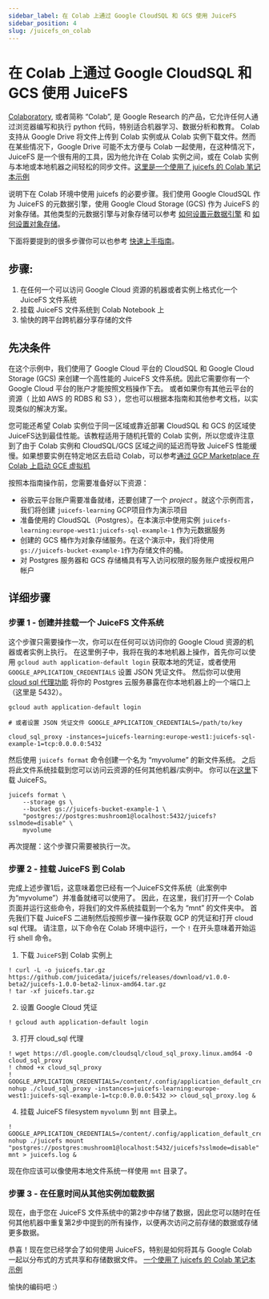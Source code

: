 ```yaml
---
sidebar_label: 在 Colab 上通过 Google CloudSQL 和 GCS 使用 JuiceFS 
sidebar_position: 4
slug: /juicefs_on_colab
---
```


# 在 Colab 上通过 Google CloudSQL 和 GCS 使用 JuiceFS

[Colaboratory](https://colab.research.google.com), 或者简称 “Colab”, 是 Google Research 的产品，它允许任何人通过浏览器编写和执行 python 代码，特别适合机器学习、数据分析和教育。
Colab 支持从 Google Drive 将文件上传到 Colab 实例或从 Colab 实例下载文件。然而在某些情况下，Google Drive 可能不太方便与 Colab 一起使用，在这种情况下，JuiceFS 是一个很有用的工具，因为他允许在 Colab 实例之间，或在 Colab 实例与本地或本地机器之间轻松的同步文件。[这里是一个使用了 juicefs 的 Colab 笔记本示例](https://colab.research.google.com/drive/1wA8vRwqiihXkI6ViDU8Ud868UeYtmCo5)

说明下在 Colab 环境中使用 juicefs 的必要步骤。我们使用 Google CloudSQL 作为 JuiceFS 的元数据引擎，使用 Google Cloud Storage (GCS) 作为 JuiceFS 的对象存储。其他类型的元数据引擎与对象存储可以参考 [如何设置元数据引擎](../reference/how_to_setup_metadata_engine.md) 和 [如何设置对象存储](../guide/how_to_setup_object_storage.md)。

下面将要提到的很多步骤你可以也参考 [快速上手指南](../getting-started/for_distributed.md)。
## 步骤:
1. 在任何一个可以访问 Google Cloud 资源的机器或者实例上格式化一个 JuiceFS 文件系统
2. 挂载 JuiceFS 文件系统到 Colab Notebook 上 
3. 愉快的跨平台跨机器分享存储的文件

## 先决条件

在这个示例中，我们使用了 Google Cloud 平台的 CloudSQL 和 Google Cloud Storage (GCS) 来创建一个高性能的 JuiceFS 文件系统。因此它需要你有一个 Google Cloud 平台的账户才能按照文档操作下去。
或者如果你有其他云平台的资源（ 比如 AWS 的 RDBS 和 S3 ），您也可以根据本指南和其他参考文档，以实现类似的解决方案。

您可能还希望 Colab 实例位于同一区域或靠近部署 CloudSQL 和 GCS 的区域使JuiceFS达到最佳性能。该教程适用于随机托管的 Colab 实例，所以您或许注意到了由于 Colab 实例和 CloudSQL/GCS 区域之间的延迟而导致 JuiceFS 性能缓慢。如果想要实例在特定地区去启动 Colab，可以参考[通过 GCP Marketplace 在 Colab 上启动 GCE 虚拟机](https://research.google.com/colaboratory/marketplace.html)

按照本指南操作前，您需要准备好以下资源：
* 谷歌云平台账户需要准备就绪，还要创建了一个 *project* 。就这个示例而言，我们将创建 `juicefs-learning` GCP项目作为演示项目
* 准备使用的 CloudSQL（Postgres）。在本演示中使用实例 `juicefs-learning:europe-west1:juicefs-sql-example-1` 作为元数据服务
* 创建的 GCS 桶作为对象存储服务。在这个演示中，我们将使用`gs://juicefs-bucket-example-1`作为存储文件的桶。
* 对 Postgres 服务器和 GCS 存储桶具有写入访问权限的服务账户或授权用户帐户

## 详细步骤

### 步骤 1 - 创建并挂载一个 JuiceFS 文件系统
这个步骤只需要操作一次，你可以在任何可以访问你的 Google Cloud 资源的机器或者实例上执行。
在这里例子中，我将在我的本地机器上操作，首先你可以使用 `gcloud auth application-default login` 获取本地的凭证，或者使用 `GOOGLE_APPLICATION_CREDENTIALS` 设置 JSON 凭证文件。
然后你可以使用 [cloud sql 代理功能](https://cloud.google.com/sql/docs/mysql/connect-admin-proxy) 将你的 Postgres 云服务暴露在你本地机器上的一个端口上（这里是 5432）。

```
gcloud auth application-default login

# 或者设置 JSON 凭证文件 GOOGLE_APPLICATION_CREDENTIALS=/path/to/key

cloud_sql_proxy -instances=juicefs-learning:europe-west1:juicefs-sql-example-1=tcp:0.0.0.0:5432
```

然后使用 `juicefs format` 命令创建一个名为 “myvolume” 的新文件系统。 之后将此文件系统挂载到您可以访问云资源的任何其他机器/实例中。
你可以在[这里](https://github.com/juicedata/juicefs/releases)下载 JuiceFS。

```
juicefs format \
    --storage gs \
    --bucket gs://juicefs-bucket-example-1 \
    "postgres://postgres:mushroom1@localhost:5432/juicefs?sslmode=disable" \
    myvolume
```

再次提醒：这个步骤只需要被执行一次。

### 步骤 2 - 挂载 JuiceFS 到 Colab

完成上述步骤1后，这意味着您已经有一个JuiceFS文件系统（此案例中为“myvolume”）并准备就绪可以使用了。
因此，在这里，我们打开一个 Colab 页面并运行这些命令，将我们的文件系统挂载到一个名为 “mnt” 的文件夹中。
首先我们下载 JuiceFS 二进制然后按照步骤一操作获取 GCP 的凭证和打开 cloud sql 代理。
请注意，以下命令在 Colab 环境中运行，一个 `!` 在开头意味着开始运行 shell 命令。

1. 下载 `JuiceFS`到 Colab 实例上

```
! curl -L -o juicefs.tar.gz https://github.com/juicedata/juicefs/releases/download/v1.0.0-beta2/juicefs-1.0.0-beta2-linux-amd64.tar.gz 
! tar -xf juicefs.tar.gz
```

2. 设置 Google Cloud 凭证

```
! gcloud auth application-default login
```

3. 打开 cloud_sql 代理

```
! wget https://dl.google.com/cloudsql/cloud_sql_proxy.linux.amd64 -O cloud_sql_proxy
! chmod +x cloud_sql_proxy
! GOOGLE_APPLICATION_CREDENTIALS=/content/.config/application_default_credentials.json nohup ./cloud_sql_proxy -instances=juicefs-learning:europe-west1:juicefs-sql-example-1=tcp:0.0.0.0:5432 >> cloud_sql_proxy.log &
```

4. 挂载 JuiceFS filesystem `myvolumn` 到 `mnt` 目录上。

```
! GOOGLE_APPLICATION_CREDENTIALS=/content/.config/application_default_credentials.json nohup ./juicefs mount  "postgres://postgres:mushroom1@localhost:5432/juicefs?sslmode=disable" mnt > juicefs.log &
```

现在你应该可以像使用本地文件系统一样使用 `mnt` 目录了。


### 步骤 3 - 在任意时间从其他实例加载数据

现在，由于您在 JuiceFS 文件系统中的第2步中存储了数据，因此您可以随时在任何其他机器中重复第2步中提到的所有操作，以便再次访问之前存储的数据或存储更多数据。

恭喜！现在您已经学会了如何使用 JuiceFS，特别是如何将其与 Google Colab 一起以分布式的方式共享和存储数据文件。
[一个使用了 juicefs 的 Colab 笔记本示例](https://colab.research.google.com/drive/1wA8vRwqiihXkI6ViDU8Ud868UeYtmCo5)

愉快的编码吧 :）
